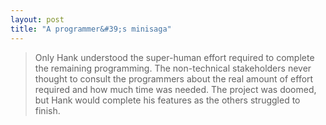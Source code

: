 ```yaml
---
layout: post
title: "A programmer&#39;s minisaga"
---
```


<blockquote>
Only Hank understood the super-human effort required to complete the remaining programming. The non-technical stakeholders never thought to consult the programmers about the real amount of effort required and how much time was needed. The project was doomed, but Hank would complete his features as the others struggled to finish.
</blockquote>

